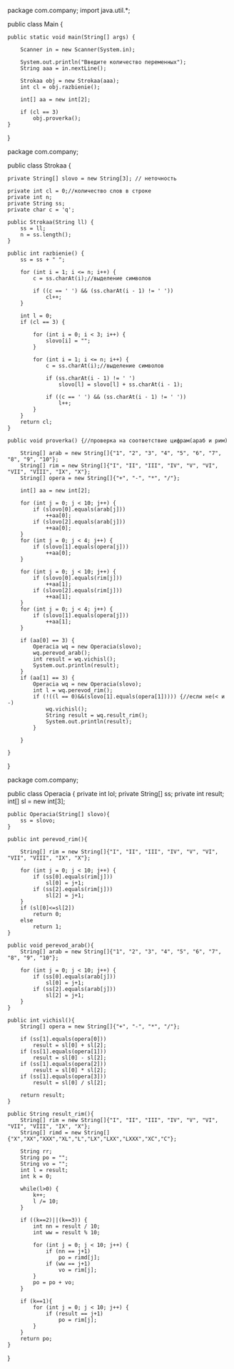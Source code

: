 package com.company;
import java.util.*;

public class Main {

    public static void main(String[] args) {

        Scanner in = new Scanner(System.in);

        System.out.println("Введите количество переменных");
        String aaa = in.nextLine();

        Strokaa obj = new Strokaa(aaa);
        int cl = obj.razbienie();

        int[] aa = new int[2];

        if (cl == 3)
            obj.proverka();
    }

}





package com.company;

public class Strokaa {

    private String[] slovo = new String[3]; // неточность

    private int cl = 0;//количество слов в строке
    private int n;
    private String ss;
    private char c = 'q';

    public Strokaa(String ll) {
        ss = ll;
        n = ss.length();
    }

    public int razbienie() {
        ss = ss + " ";

        for (int i = 1; i <= n; i++) {
            c = ss.charAt(i);//выделение символов

            if ((c == ' ') && (ss.charAt(i - 1) != ' '))
                cl++;
        }

        int l = 0;
        if (cl == 3) {

            for (int i = 0; i < 3; i++) {
                slovo[i] = "";
            }

            for (int i = 1; i <= n; i++) {
                c = ss.charAt(i);//выделение символов

                if (ss.charAt(i - 1) != ' ')
                    slovo[l] = slovo[l] + ss.charAt(i - 1);

                if ((c == ' ') && (ss.charAt(i - 1) != ' '))
                    l++;
            }
        }
        return cl;
    }

    public void proverka() {//проверка на соответствие цифрам(араб и рим)

        String[] arab = new String[]{"1", "2", "3", "4", "5", "6", "7", "8", "9", "10"};
        String[] rim = new String[]{"I", "II", "III", "IV", "V", "VI", "VII", "VIII", "IX", "X"};
        String[] opera = new String[]{"+", "-", "*", "/"};

        int[] aa = new int[2];

        for (int j = 0; j < 10; j++) {
            if (slovo[0].equals(arab[j]))
                ++aa[0];
            if (slovo[2].equals(arab[j]))
                ++aa[0];
        }
        for (int j = 0; j < 4; j++) {
            if (slovo[1].equals(opera[j]))
                ++aa[0];
        }

        for (int j = 0; j < 10; j++) {
            if (slovo[0].equals(rim[j]))
                ++aa[1];
            if (slovo[2].equals(rim[j]))
                ++aa[1];
        }
        for (int j = 0; j < 4; j++) {
            if (slovo[1].equals(opera[j]))
                ++aa[1];
        }

        if (aa[0] == 3) {
            Operacia wq = new Operacia(slovo);
            wq.perevod_arab();
            int result = wq.vichisl();
            System.out.println(result);
        }
        if (aa[1] == 3) {
            Operacia wq = new Operacia(slovo);
            int l = wq.perevod_rim();
            if (!((l == 0)&&(slovo[1].equals(opera[1])))) {//если не(< и -)
                wq.vichisl();
                String result = wq.result_rim();
                System.out.println(result);
            }

        }

    }
}






package com.company;

public class Operacia {
    private int lol;
    private String[] ss;
    private int result;
    int[] sl = new int[3];

    public Operacia(String[] slovo){
        ss = slovo;
    }

    public int perevod_rim(){

        String[] rim = new String[]{"I", "II", "III", "IV", "V", "VI", "VII", "VIII", "IX", "X"};

        for (int j = 0; j < 10; j++) {
            if (ss[0].equals(rim[j]))
                sl[0] = j+1;
            if (ss[2].equals(rim[j]))
                sl[2] = j+1;
        }
        if (sl[0]<=sl[2])
            return 0;
        else
            return 1;
    }

    public void perevod_arab(){
        String[] arab = new String[]{"1", "2", "3", "4", "5", "6", "7", "8", "9", "10"};

        for (int j = 0; j < 10; j++) {
            if (ss[0].equals(arab[j]))
                sl[0] = j+1;
            if (ss[2].equals(arab[j]))
                sl[2] = j+1;
        }
    }

    public int vichisl(){
        String[] opera = new String[]{"+", "-", "*", "/"};

        if (ss[1].equals(opera[0]))
            result = sl[0] + sl[2];
        if (ss[1].equals(opera[1]))
            result = sl[0] - sl[2];
        if (ss[1].equals(opera[2]))
            result = sl[0] * sl[2];
        if (ss[1].equals(opera[3]))
            result = sl[0] / sl[2];

        return result;
    }

    public String result_rim(){
        String[] rim = new String[]{"I", "II", "III", "IV", "V", "VI", "VII", "VIII", "IX", "X"};
        String[] rimd = new String[]{"X","XX","XXX","XL","L","LX","LXX","LXXX","XC","C"};

        String rr;
        String po = "";
        String vo = "";
        int l = result;
        int k = 0;

        while(l>0) {
            k++;
            l /= 10;
        }

        if ((k==2)||(k==3)) {
            int nn = result / 10;
            int ww = result % 10;

            for (int j = 0; j < 10; j++) {
                if (nn == j+1)
                    po = rimd[j];
                if (ww == j+1)
                    vo = rim[j];
            }
            po = po + vo;
        }

        if (k==1){
            for (int j = 0; j < 10; j++) {
                if (result == j+1)
                    po = rim[j];
            }
        }
        return po;
    }
}








